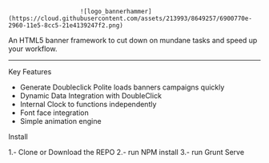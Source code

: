 						![logo_bannerhammer](https://cloud.githubusercontent.com/assets/213993/8649257/6900770e-2960-11e5-8cc5-21e4139247f2.png)


An HTML5 banner framework to cut down on mundane tasks and speed up your workflow.
__________________________________________________________________________________
Key Features

- Generate Doubleclick Polite loads banners campaigns quickly
- Dynamic Data Integration with DoubleClick
- Internal Clock to functions independently
- Font face integration
- Simple animation engine



Install 

 1.- Clone or Download the REPO
 2.- run NPM install
 3.- run Grunt Serve



